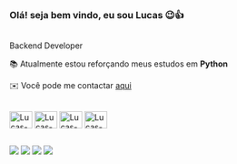 ### Olá! seja bem vindo, eu sou Lucas 😉👍
##
Backend Developer

📚 Atualmente estou reforçando meus estudos em <strong>Python</strong>

✉️ Você pode me contactar <a href="mailto:lucasrlouzasalles@gmail.com">aqui</a>

<div style="display: inline_block"></br>
  <img align="center" alt="Lucas-Python" height="30" width="40" src="https://cdn.jsdelivr.net/gh/devicons/devicon/icons/python/python-original.svg"/>
  <img align="center" alt="Lucas-Js" height="30" width="40" src="https://cdn.jsdelivr.net/gh/devicons/devicon/icons/javascript/javascript-original.svg"/>
  <img align="center" alt="Lucas-HTML" height="30" width="40" src="https://cdn.jsdelivr.net/gh/devicons/devicon/icons/html5/html5-original.svg"/>
  <img align="center" alt="Lucas-CSS" height="30" width="40" src="https://cdn.jsdelivr.net/gh/devicons/devicon/icons/css3/css3-original.svg"/>
</div>

##
<div>
  <a href="https://www.instagram.com/lucasrobins0n/" target="_blank"><img src="https://img.shields.io/badge/Instagram-E4405F?style=for-the-badge&logo=instagram&logoColor=white&color=black" target="_blank"></a>  
  <a href="https://t.me/lucassalles" target="_blank"><img src="https://img.shields.io/badge/Telegram-2CA5E0?style=for-the-badge&logo=telegram&logoColor=white&color=black" target="_blank"></a>
  <a href="mailto:lucasrlouzasalles@gmail.com" target="_blank"><img src="https://img.shields.io/badge/Gmail-D14836?style=for-the-badge&logo=gmail&logoColor=white&color=black" target="_blank"></a>
  <a href="https://www.linkedin.com/in/lucasrlsalles/" target="_blank"><img src="https://img.shields.io/badge/LinkedIn-0077B5?style=for-the-badge&logo=linkedin&logoColor=white&color=black" target="_blank"></a>
</div>
